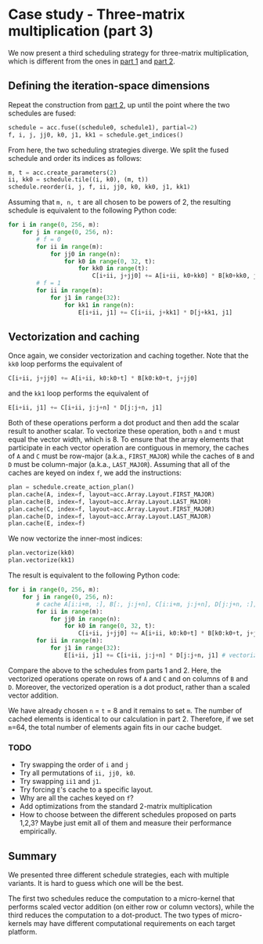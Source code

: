 [//]: # (Project: Accera)
[//]: # (Version: 1.2.0)

# Case study - Three-matrix multiplication (part 3)
We now present a third scheduling strategy for three-matrix multiplication, which is different from the ones in [part 1](Three-matrix%20multiplication%20-%20part%201.md) and [part 2](Three-matrix%20multiplication%20-%20part%202.md).

## Defining the iteration-space dimensions
Repeat the construction from [part 2](Three-matrix%20multiplication%20-%20part%202.md), up until the point where the two schedules are fused:
```python
schedule = acc.fuse((schedule0, schedule1), partial=2)
f, i, j, jj0, k0, j1, kk1 = schedule.get_indices()
```
From here, the two scheduling strategies diverge. We split the fused schedule and order its indices as follows:
```python
m, t = acc.create_parameters(2)
ii, kk0 = schedule.tile((i, k0), (m, t))
schedule.reorder(i, j, f, ii, jj0, k0, kk0, j1, kk1)
```
Assuming that `m, n, t` are all chosen to be powers of 2, the resulting schedule is equivalent to the following Python code:
```python
for i in range(0, 256, m):
    for j in range(0, 256, n):
        # f = 0
        for ii in range(m):
            for jj0 in range(n):
                for k0 in range(0, 32, t):
                    for kk0 in range(t):
                        C[i+ii, j+jj0] += A[i+ii, k0+kk0] * B[k0+kk0, j+jj0]
        # f = 1
        for ii in range(m):
            for j1 in range(32):
                for kk1 in range(n):
                    E[i+ii, j1] += C[i+ii, j+kk1] * D[j+kk1, j1]
```

## Vectorization and caching
Once again, we consider vectorization and caching together. Note that the `kk0` loop performs the equivalent of
```python
C[i+ii, j+jj0] += A[i+ii, k0:k0+t] * B[k0:k0+t, j+jj0]
```
and the `kk1` loop performs the equivalent of
```python
E[i+ii, j1] += C[i+ii, j:j+n] * D[j:j+n, j1]
```
Both of these operations perform a dot product and then add the scalar result to another scalar. To vectorize these operation, both `n` and `t` must equal the vector width, which is 8. To ensure that the array elements that participate in each vector operation are contiguous in memory, the caches of `A` and `C` must be row-major (a.k.a., `FIRST_MAJOR`) while the caches of `B` and `D` must be column-major (a.k.a., `LAST_MAJOR`). Assuming that all of the caches are keyed on index `f`, we add the instructions:
```Python
plan = schedule.create_action_plan()
plan.cache(A, index=f, layout=acc.Array.Layout.FIRST_MAJOR)
plan.cache(B, index=f, layout=acc.Array.Layout.LAST_MAJOR)
plan.cache(C, index=f, layout=acc.Array.Layout.FIRST_MAJOR)
plan.cache(D, index=f, layout=acc.Array.Layout.LAST_MAJOR)
plan.cache(E, index=f)
```
We now vectorize the inner-most indices:
```python
plan.vectorize(kk0)
plan.vectorize(kk1)
```
The result is equivalent to the following Python code:
```python
for i in range(0, 256, m):
    for j in range(0, 256, n):
        # cache A[i:i+m, :], B[:, j:j+n], C[i:i+m, j:j+n], D[j:j+n, :], E[i:i+m, :]
        for ii in range(m):
            for jj0 in range(n):
                for k0 in range(0, 32, t):
                    C[i+ii, j+jj0] += A[i+ii, k0:k0+t] * B[k0:k0+t, j+jj0] # vectorized index kk0
        for ii in range(m):
            for j1 in range(32):
                E[i+ii, j1] += C[i+ii, j:j+n] * D[j:j+n, j1] # vectorized index kk1
```
Compare the above to the schedules from parts 1 and 2. Here, the vectorized operations operate on rows of `A` and `C` and on columns of `B` and `D`. Moreover, the vectorized operation is a dot product, rather than a scaled vector addition.

We have already chosen `n` = `t` = 8 and it remains to set `m`. The number of cached elements is identical to our calculation in part 2. Therefore, if we set `m`=64, the total number of elements again fits in our cache budget.

### TODO
* Try swapping the order of `i` and `j`
* Try all permutations of `ii, jj0, k0`.
* Try swapping `ii1` and `j1`.
* Try forcing `E`'s cache to a specific layout.
* Why are all the caches keyed on `f`?
* Add optimizations from the standard 2-matrix multiplication
* How to choose between the different schedules proposed on parts 1,2,3? Maybe just emit all of them and measure their performance empirically.

## Summary
We presented three different schedule strategies, each with multiple variants. It is hard to guess which one will be the best.

The first two schedules reduce the computation to a micro-kernel that performs scaled vector addition (on either row or column vectors), while the third reduces the computation to a dot-product. The two types of micro-kernels may have different computational requirements on each target platform.
